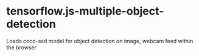# tensorflow.js-multiple-object-detection
Loads coco-ssd model for object detection on image, webcam feed within the browser

